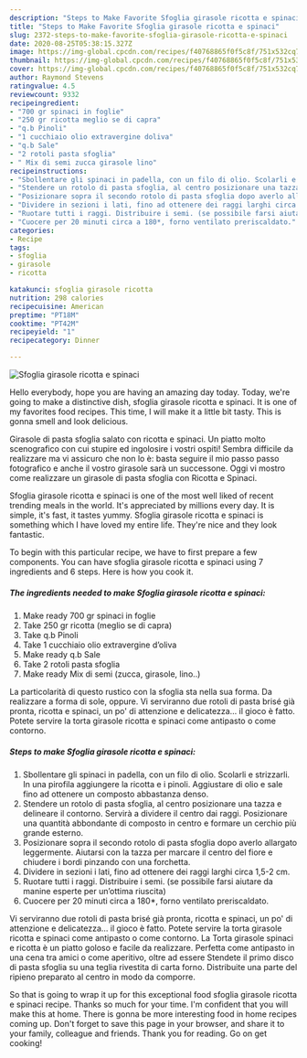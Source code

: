 ```yaml
---
description: "Steps to Make Favorite Sfoglia girasole ricotta e spinaci"
title: "Steps to Make Favorite Sfoglia girasole ricotta e spinaci"
slug: 2372-steps-to-make-favorite-sfoglia-girasole-ricotta-e-spinaci
date: 2020-08-25T05:38:15.327Z
image: https://img-global.cpcdn.com/recipes/f40768865f0f5c8f/751x532cq70/sfoglia-girasole-ricotta-e-spinaci-recipe-main-photo.jpg
thumbnail: https://img-global.cpcdn.com/recipes/f40768865f0f5c8f/751x532cq70/sfoglia-girasole-ricotta-e-spinaci-recipe-main-photo.jpg
cover: https://img-global.cpcdn.com/recipes/f40768865f0f5c8f/751x532cq70/sfoglia-girasole-ricotta-e-spinaci-recipe-main-photo.jpg
author: Raymond Stevens
ratingvalue: 4.5
reviewcount: 9332
recipeingredient:
- "700 gr spinaci in foglie"
- "250 gr ricotta meglio se di capra"
- "q.b Pinoli"
- "1 cucchiaio olio extravergine doliva"
- "q.b Sale"
- "2 rotoli pasta sfoglia"
- " Mix di semi zucca girasole lino"
recipeinstructions:
- "Sbollentare gli spinaci in padella, con un filo di olio. Scolarli e strizzarli. In una pirofila aggiungere la ricotta e i pinoli. Aggiustare di olio e sale fino ad ottenere un composto abbastanza denso."
- "Stendere un rotolo di pasta sfoglia, al centro posizionare una tazza e delineare il contorno. Servirà a dividere il centro dai raggi. Posizionare una quantità abbondante di composto in centro e formare un cerchio più grande esterno."
- "Posizionare sopra il secondo rotolo di pasta sfoglia dopo averlo allargato leggermente. Aiutarsi con la tazza per marcare il centro del fiore e chiudere i bordi pinzando con una forchetta."
- "Dividere in sezioni i lati, fino ad ottenere dei raggi larghi circa 1,5-2 cm."
- "Ruotare tutti i raggi. Distribuire i semi. (se possibile farsi aiutare da manine esperte per un’ottima riuscita)"
- "Cuocere per 20 minuti circa a 180*, forno ventilato preriscaldato."
categories:
- Recipe
tags:
- sfoglia
- girasole
- ricotta

katakunci: sfoglia girasole ricotta 
nutrition: 298 calories
recipecuisine: American
preptime: "PT18M"
cooktime: "PT42M"
recipeyield: "1"
recipecategory: Dinner

---
```



![Sfoglia girasole ricotta e spinaci](https://img-global.cpcdn.com/recipes/f40768865f0f5c8f/751x532cq70/sfoglia-girasole-ricotta-e-spinaci-recipe-main-photo.jpg)

Hello everybody, hope you are having an amazing day today. Today, we're going to make a distinctive dish, sfoglia girasole ricotta e spinaci. It is one of my favorites food recipes. This time, I will make it a little bit tasty. This is gonna smell and look delicious.

Girasole di pasta sfoglia salato con ricotta e spinaci. Un piatto molto scenografico con cui stupire ed ingolosire i vostri ospiti! Sembra difficile da realizzare ma vi assicuro che non lo è: basta seguire il mio passo passo fotografico e anche il vostro girasole sarà un successone. Oggi vi mostro come realizzare un girasole di pasta sfoglia con Ricotta e Spinaci.

Sfoglia girasole ricotta e spinaci is one of the most well liked of recent trending meals in the world. It's appreciated by millions every day. It is simple, it's fast, it tastes yummy. Sfoglia girasole ricotta e spinaci is something which I have loved my entire life. They're nice and they look fantastic.


To begin with this particular recipe, we have to first prepare a few components. You can have sfoglia girasole ricotta e spinaci using 7 ingredients and 6 steps. Here is how you cook it.

<!--inarticleads1-->

##### The ingredients needed to make Sfoglia girasole ricotta e spinaci:

1. Make ready 700 gr spinaci in foglie
1. Take 250 gr ricotta (meglio se di capra)
1. Take q.b Pinoli
1. Take 1 cucchiaio olio extravergine d’oliva
1. Make ready q.b Sale
1. Take 2 rotoli pasta sfoglia
1. Make ready  Mix di semi (zucca, girasole, lino..)


La particolarità di questo rustico con la sfoglia sta nella sua forma. Da realizzare a forma di sole, oppure. Vi serviranno due rotoli di pasta brisé già pronta, ricotta e spinaci, un po&#39; di attenzione e delicatezza… il gioco è fatto. Potete servire la torta girasole ricotta e spinaci come antipasto o come contorno. 

<!--inarticleads2-->

##### Steps to make Sfoglia girasole ricotta e spinaci:

1. Sbollentare gli spinaci in padella, con un filo di olio. Scolarli e strizzarli. In una pirofila aggiungere la ricotta e i pinoli. Aggiustare di olio e sale fino ad ottenere un composto abbastanza denso.
1. Stendere un rotolo di pasta sfoglia, al centro posizionare una tazza e delineare il contorno. Servirà a dividere il centro dai raggi. Posizionare una quantità abbondante di composto in centro e formare un cerchio più grande esterno.
1. Posizionare sopra il secondo rotolo di pasta sfoglia dopo averlo allargato leggermente. Aiutarsi con la tazza per marcare il centro del fiore e chiudere i bordi pinzando con una forchetta.
1. Dividere in sezioni i lati, fino ad ottenere dei raggi larghi circa 1,5-2 cm.
1. Ruotare tutti i raggi. Distribuire i semi. (se possibile farsi aiutare da manine esperte per un’ottima riuscita)
1. Cuocere per 20 minuti circa a 180*, forno ventilato preriscaldato.


Vi serviranno due rotoli di pasta brisé già pronta, ricotta e spinaci, un po&#39; di attenzione e delicatezza… il gioco è fatto. Potete servire la torta girasole ricotta e spinaci come antipasto o come contorno. La Torta girasole spinaci e ricotta è un piatto goloso e facile da realizzare. Perfetta come antipasto in una cena tra amici o come aperitivo, oltre ad essere Stendete il primo disco di pasta sfoglia su una teglia rivestita di carta forno. Distribuite una parte del ripieno preparato al centro in modo da comporre. 

So that is going to wrap it up for this exceptional food sfoglia girasole ricotta e spinaci recipe. Thanks so much for your time. I'm confident that you will make this at home. There is gonna be more interesting food in home recipes coming up. Don't forget to save this page in your browser, and share it to your family, colleague and friends. Thank you for reading. Go on get cooking!
